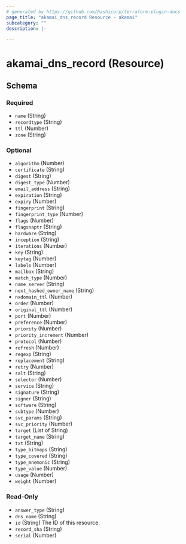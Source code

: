 ```yaml
---
# generated by https://github.com/hashicorp/terraform-plugin-docs
page_title: "akamai_dns_record Resource - akamai"
subcategory: ""
description: |-
  
---
```


# akamai_dns_record (Resource)





<!-- schema generated by tfplugindocs -->
## Schema

### Required

- `name` (String)
- `recordtype` (String)
- `ttl` (Number)
- `zone` (String)

### Optional

- `algorithm` (Number)
- `certificate` (String)
- `digest` (String)
- `digest_type` (Number)
- `email_address` (String)
- `expiration` (String)
- `expiry` (Number)
- `fingerprint` (String)
- `fingerprint_type` (Number)
- `flags` (Number)
- `flagsnaptr` (String)
- `hardware` (String)
- `inception` (String)
- `iterations` (Number)
- `key` (String)
- `keytag` (Number)
- `labels` (Number)
- `mailbox` (String)
- `match_type` (Number)
- `name_server` (String)
- `next_hashed_owner_name` (String)
- `nxdomain_ttl` (Number)
- `order` (Number)
- `original_ttl` (Number)
- `port` (Number)
- `preference` (Number)
- `priority` (Number)
- `priority_increment` (Number)
- `protocol` (Number)
- `refresh` (Number)
- `regexp` (String)
- `replacement` (String)
- `retry` (Number)
- `salt` (String)
- `selector` (Number)
- `service` (String)
- `signature` (String)
- `signer` (String)
- `software` (String)
- `subtype` (Number)
- `svc_params` (String)
- `svc_priority` (Number)
- `target` (List of String)
- `target_name` (String)
- `txt` (String)
- `type_bitmaps` (String)
- `type_covered` (String)
- `type_mnemonic` (String)
- `type_value` (Number)
- `usage` (Number)
- `weight` (Number)

### Read-Only

- `answer_type` (String)
- `dns_name` (String)
- `id` (String) The ID of this resource.
- `record_sha` (String)
- `serial` (Number)
